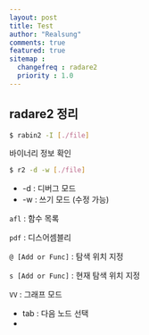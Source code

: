 ```yaml
---
layout: post
title: Test
author: "Realsung"
comments: true
featured: true
sitemap :
  changefreq : radare2
  priority : 1.0
---
```


## radare2 정리

```sh
$ rabin2 -I [./file]
```

바이너리 정보 확인

```sh
$ r2 -d -w [./file]
```

* -d : 디버그 모드
* -w : 쓰기 모드 (수정 가능)



`afl` : 함수 목록

`pdf` : 디스어셈블리 

`@ [Add or Func]` : 탐색 위치 지정

`s [Add or Func]` : 현재 탐색 위치 지정

`VV` : 그래프 모드

- tab : 다음 노드 선택
- 





